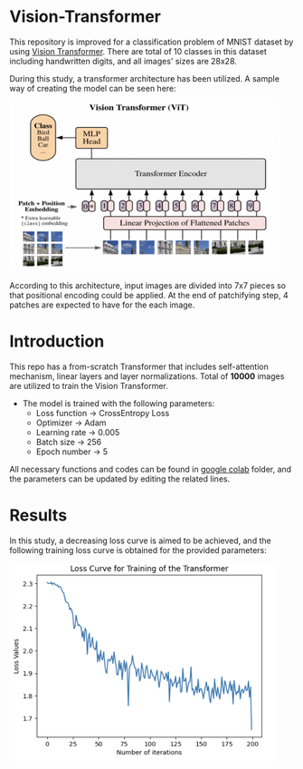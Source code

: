 # Vision-Transformer

This repository is improved for a classification problem of MNIST dataset by using [Vision Transformer](https://arxiv.org/abs/2010.11929v2). There are total of 10 classes in this dataset including handwritten digits, and all images' sizes are 28x28.

During this study, a transformer architecture has been utilized. A sample way of creating the model can be seen here:

<a href="url">
  <img src="https://github.com/ekaraali/Vision-Transformer/blob/main/images/ViT.png?raw=true" height="300" width="470">
</a>

According to this architecture, input images are divided into 7x7 pieces so that positional encoding could be applied. At the end of patchifying step, 4 patches are expected to have for the each image.

# Introduction

This repo has a from-scratch Transformer that includes self-attention mechanism, linear layers and layer normalizations. Total of **10000** images are utilized to train the Vision Transformer.
  - The model is trained with the following parameters:
    - Loss function -> CrossEntropy Loss
    - Optimizer -> Adam
    - Learning rate -> 0.005
    - Batch size -> 256
    - Epoch number -> 5

All necessary functions and codes can be found in [google colab](https://github.com/ekaraali/Vision-Transformer/blob/main/Vision_Transformer.ipynb) folder, and the parameters can be updated by editing the related lines.

# Results

In this study, a decreasing loss curve is aimed to be achieved, and the following training loss curve is obtained for the provided parameters:

<a href="url">
  <img src="https://github.com/ekaraali/Vision-Transformer/blob/main/images/loss_curve.png?raw=true" height="350" width="470">
</a>


